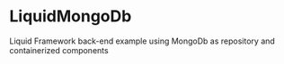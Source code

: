 # LiquidMongoDb
Liquid Framework back-end example using MongoDb as repository and containerized components
